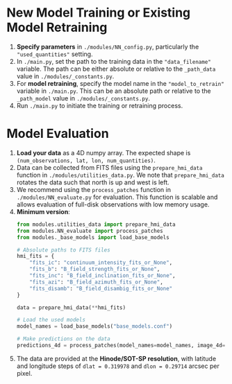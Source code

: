 # New Model Training or Existing Model Retraining

1. **Specify parameters** in `./modules/NN_config.py`, particularly the `"used_quantities"` setting.
2. In `./main.py`, set the path to the training data in the `"data_filename"` variable. The path can be either absolute or relative to the `_path_data` value in `./modules/_constants.py`.
3. For **model retraining**, specify the model name in the `"model_to_retrain"` variable in `./main.py`. This can be an absolute path or relative to the `_path_model` value in `./modules/_constants.py`.
4. Run `./main.py` to initiate the training or retraining process.

# Model Evaluation

1. **Load your data** as a 4D numpy array. The expected shape is `(num_observations, lat, lon, num_quantities)`.
2. Data can be collected from FITS files using the `prepare_hmi_data` function in `./modules/utilities_data.py`. We note that `prepare_hmi_data` rotates the data such that north is up and west is left.
3. We recommend using the `process_patches` function in `./modules/NN_evaluate.py` for evaluation. This function is scalable and allows evaluation of full-disk observations with low memory usage.
4. **Minimum version**:
   ```python
   from modules.utilities_data import prepare_hmi_data
   from modules.NN_evaluate import process_patches
   from modules._base_models import load_base_models
   
   # Absolute paths to FITS files
   hmi_fits = {
       "fits_ic": "continuum_intensity_fits_or_None",
       "fits_b": "B_field_strength_fits_or_None",
       "fits_inc": "B_field_inclination_fits_or_None",
       "fits_azi": "B_field_azimuth_fits_or_None",
       "fits_disamb": "B_field_disambig_fits_or_None"
   }
   
   data = prepare_hmi_data(**hmi_fits)

   # Load the used models
   model_names = load_base_models("base_models.conf")

   # Make predictions on the data
   predictions_4d = process_patches(model_names=model_names, image_4d=data)
5. The data are provided at the **Hinode/SOT-SP resolution**, with latitude and longitude steps of `dlat = 0.319978` and `dlon = 0.29714` arcsec per pixel.

